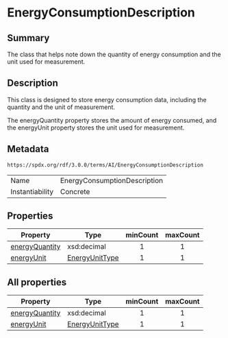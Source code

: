 <!-- Automatically generated by spec-parser v2.3.0 on 2024-07-09T17:43:37.025898+00:00 -->
<!-- SPDX-License-Identifier: Community-Spec-1.0 -->

# EnergyConsumptionDescription

## Summary

The class that helps note down the quantity of energy consumption and the unit
used for measurement.


## Description

This class is designed to store energy consumption data, including the quantity
and the unit of measurement.

The energyQuantity property stores the amount of energy consumed,
and the energyUnit property stores the unit used for measurement.


## Metadata

`https://spdx.org/rdf/3.0.0/terms/AI/EnergyConsumptionDescription`


| | |
|---|---|
| Name | EnergyConsumptionDescription |
| Instantiability | Concrete |






## Properties

| Property | Type | minCount | maxCount |
|---|---|:---:|:---:|
| [energyQuantity](../Properties/energyQuantity.md) | xsd:decimal | 1 | 1 |
| [energyUnit](../Properties/energyUnit.md) | [EnergyUnitType](../Vocabularies/EnergyUnitType.md) | 1 | 1 |



## All properties

| Property | Type | minCount | maxCount |
|---|---|:---:|:---:|
| [energyQuantity](../../AI/Properties/energyQuantity.md) | xsd:decimal | 1 | 1 |
| [energyUnit](../../AI/Properties/energyUnit.md) | [EnergyUnitType](../../AI/Vocabularies/EnergyUnitType.md) | 1 | 1 |



